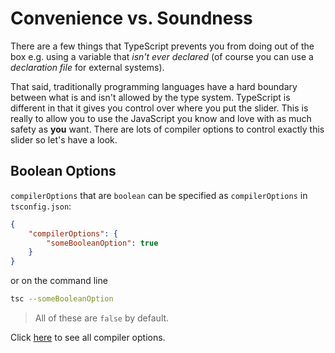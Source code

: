 # Convenience vs. Soundness

There are a few things that TypeScript prevents you from doing out of the box e.g. using a variable that *isn't ever declared* (of course you can use a *declaration file* for external systems).

That said, traditionally programming languages have a hard boundary between what is and isn't allowed by the type system. TypeScript is different in that it gives you control over where you put the slider. This is really to allow you to use the JavaScript you know and love with as much safety as **you** want. There are lots of compiler options to control exactly this slider so let's have a look.

## Boolean Options

`compilerOptions` that are `boolean` can be specified as `compilerOptions` in `tsconfig.json`:

```json
{
    "compilerOptions": {
        "someBooleanOption": true
    }
}
```

or on the command line

```sh
tsc --someBooleanOption
```

> All of these are `false` by default.

Click [here](https://www.typescriptlang.org/docs/handbook/compiler-options.html) to see all compiler options.
